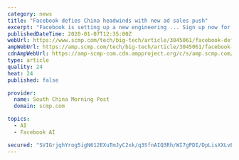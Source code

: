 ```yaml
---
category: news
title: "Facebook defies China headwinds with new ad sales push"
excerpt: "Facebook is setting up a new engineering ... Sign up now for our 50% early bird offer from SCMP Research: China AI Report. The all new SCMP China AI Report gives you exclusive first-hand insights ..."
publishedDateTime: 2020-01-07T12:35:00Z
webUrl: https://www.scmp.com/tech/big-tech/article/3045061/facebook-defies-china-headwinds-new-ad-sales-push
ampWebUrl: https://amp.scmp.com/tech/big-tech/article/3045061/facebook-defies-china-headwinds-new-ad-sales-push
cdnAmpWebUrl: https://amp-scmp-com.cdn.ampproject.org/c/s/amp.scmp.com/tech/big-tech/article/3045061/facebook-defies-china-headwinds-new-ad-sales-push
type: article
quality: 24
heat: 24
published: false

provider:
  name: South China Morning Post
  domain: scmp.com

topics:
  - AI
  - Facebook AI

secured: "SVIGrjqhYrog5igN612EXuTmJyC2xk/q3SfnAIQ3Rh/WI7gPDI/DpLisXXLvEySO19xSbmPbwkpDYmq1Hlfuwf/pdDPtjsU927Btwvfr24qiUKlkOgqwxp3wU8rvnc/YTmTVBqGfJtJChVhjB0mKitxRKDeKT5uKf1SY+iRFw0VKl0wvTyXdeUZIYzy2EzOHrHcDCCY458oNEHWKrCMjmFclK6SkFhdIo95yWjCzFtB20sDDpKYcwXQaL8ryyL1AvpgxWd83IIODQDybi1ll/nCxc8iJiNm+srtOG4CpTluHNJyW3MCmzbQD2NnLPu+6;+4oZYAHSiDk8cfwyhMJ0xw=="
---
```



